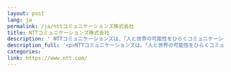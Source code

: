 ```yaml
---
layout: post
lang: ja
permalink: /ja/nttコミュニケーションズ株式会社
title: NTTコミュニケーションズ株式会社
description: ' NTTコミュニケーションズは、「人と世界の可能性をひらくコミュニケーションを創造する。」という理念のもとに、データセンターや海底ケーブルなどのインフラからソフトウェアやWebサービスまで幅広く事業を展開しています。リモートワークの導入だけでなく、より推進するためにリモートワークハンドブックの公開も行っています。採用情報はこちら '
description_full: '<p>NTTコミュニケーションズは、「人と世界の可能性をひらくコミュニケーションを創造する。」という理念のもとに、データセンターや海底ケーブルなどのインフラからソフトウェアやWebサービスまで幅広く事業を展開しています。リモートワークの導入だけでなく、より推進するために<a href="https://nttcom.github.io/remote-work-handbook/">リモートワークハンドブック</a>の公開も行っています。採用情報は<a href="https://www.ntt.com/about-us/recruit/scout/">こちら</a></p>'
categories: 
link: https://www.ntt.com/
---
```

